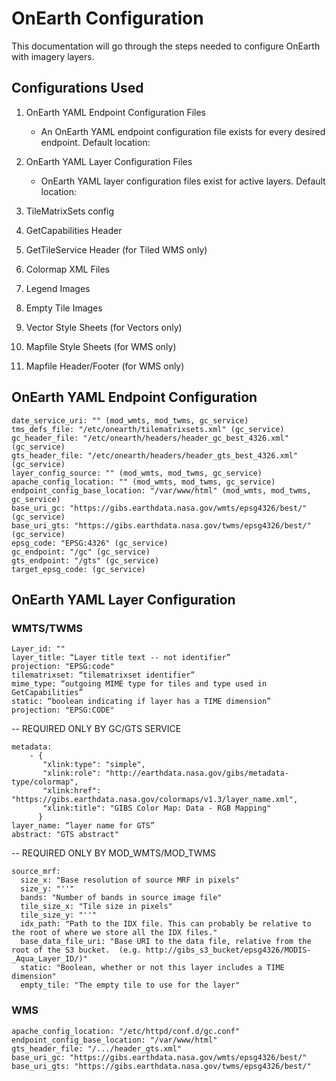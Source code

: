 # OnEarth Configuration

This documentation will go through the steps needed to configure OnEarth with imagery layers.

## Configurations Used

1. OnEarth YAML Endpoint Configuration Files
	* An OnEarth YAML endpoint configuration file exists for every desired endpoint. Default location:

1. OnEarth YAML Layer Configuration Files
	* OnEarth YAML layer configuration files exist for active layers. Default location:

1. TileMatrixSets config

1. GetCapabilities Header

1. GetTileService Header (for Tiled WMS only)

1. Colormap XML Files

1. Legend Images

1. Empty Tile Images

1. Vector Style Sheets (for Vectors only)

1. Mapfile Style Sheets (for WMS only)

1. Mapfile Header/Footer (for WMS only)


## OnEarth YAML Endpoint Configuration

```
date_service_uri: "" (mod_wmts, mod_twms, gc_service)
tms_defs_file: "/etc/onearth/tilematrixsets.xml" (gc_service)
gc_header_file: "/etc/onearth/headers/header_gc_best_4326.xml" (gc_service)
gts_header_file: "/etc/onearth/headers/header_gts_best_4326.xml" (gc_service)
layer_config_source: "" (mod_wmts, mod_twms, gc_service)
apache_config_location: "" (mod_wmts, mod_twms, gc_service)
endpoint_config_base_location: "/var/www/html" (mod_wmts, mod_twms, gc_service)
base_uri_gc: "https://gibs.earthdata.nasa.gov/wmts/epsg4326/best/" (gc_service)
base_uri_gts: "https://gibs.earthdata.nasa.gov/twms/epsg4326/best/" (gc_service)
epsg_code: "EPSG:4326" (gc_service)
gc_endpoint: "/gc" (gc_service)
gts_endpoint: "/gts" (gc_service)
target_epsg_code: (gc_service)
```


## OnEarth YAML Layer Configuration

### WMTS/TWMS

```
Layer_id: ""
layer_title: “Layer title text -- not identifier”
projection: "EPSG:code"
tilematrixset: “tilematrixset identifier”
mime_type: “outgoing MIME type for tiles and type used in GetCapabilities”
static: “boolean indicating if layer has a TIME dimension”
projection: "EPSG:CODE"
```

-- REQUIRED ONLY BY GC/GTS SERVICE
```
metadata: 
    - {
       "xlink:type": "simple", 
       "xlink:role": "http://earthdata.nasa.gov/gibs/metadata-type/colormap", 
       "xlink:href": "https://gibs.earthdata.nasa.gov/colormaps/v1.3/layer_name.xml", 
       "xlink:title": "GIBS Color Map: Data - RGB Mapping"
      }
layer_name: “layer name for GTS”
abstract: "GTS abstract"
```

-- REQUIRED ONLY BY MOD\_WMTS/MOD\_TWMS
```
source_mrf: 
  size_x: "Base resolution of source MRF in pixels"
  size_y: "''"
  bands: "Number of bands in source image file"
  tile_size_x: "Tile size in pixels"
  tile_size_y: "''"
  idx_path: "Path to the IDX file. This can probably be relative to the root of where we store all the IDX files."
  base_data_file_uri: "Base URI to the data file, relative from the root of the S3 bucket.  (e.g. http://gibs_s3_bucket/epsg4326/MODIS­_Aqua­_Layer_ID/)"
  static: "Boolean, whether or not this layer includes a TIME dimension"
  empty_tile: "The empty tile to use for the layer"
```

### WMS

```
apache_config_location: "/etc/httpd/conf.d/gc.conf"
endpoint_config_base_location: "/var/www/html"
gts_header_file: "/.../header_gts.xml"
base_uri_gc: "https://gibs.earthdata.nasa.gov/wmts/epsg4326/best/"
base_uri_gts: "https://gibs.earthdata.nasa.gov/twms/epsg4326/best/"
```
 
 